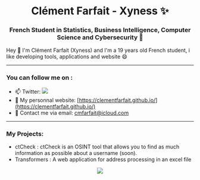 <h1 align="center">Clément Farfait - Xyness ✨</h1>
<h3 align="center">French Student in Statistics, Business Intelligence, Computer Science and Cybersecurity 🔭</h3>

Hey 👋 I'm Clément Farfait (Xyness) and I'm a 19 years old French student, i like developing tools, applications and website 😄

---

<h3 align="left">You can follow me on :</h3>

- 📫 Twitter: <a href="https://twitter.com/intent/follow?screen_name=cmfarfait" title="Follow"><img src="https://img.shields.io/twitter/follow/cmfarfait?label=cmfarfait&style=social" /></a>
- 📝 My personnal website: [https://clementfarfait.github.io/](https://clementfarfait.github.io/)
- 📩 Contact me via email: [cmfarfait@icloud.com](cmfarfait@icloud.com)

---

<h3 align="left">My Projects:</h3>

- ctCheck : ctCheck is an OSINT tool that allows you to find as much information as possible about a username (soon).
- Transformers : A web application for address processing in an excel file

<p align="center">
<img src="https://github-readme-stats.vercel.app/api?username=clementfarfait&show_icons=true&include_all_commits=true">
</p>
